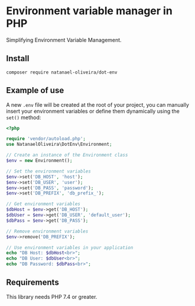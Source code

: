 # Environment variable manager in PHP

Simplifying Environment Variable Management.

## Install

```shell
composer require natanael-oliveira/dot-env
```

## Example of use

A new `.env` file will be created at the root of your project, you can manually insert your environment variables or define them dynamically using the `set()` method:

```php
<?php

require 'vendor/autoload.php';
use NatanaelOliveira\DotEnv\Environment;

// Create an instance of the Environment class
$env = new Environment();

// Set the environment variables
$env->set('DB_HOST', 'host');
$env->set('DB_USER', 'user');
$env->set('DB_PASS', 'password');
$env->set('DB_PREFIX', 'db_prefix_');

// Get environment variables
$dbHost = $env->get('DB_HOST');
$dbUser = $env->get('DB_USER', 'default_user');
$dbPass = $env->get('DB_PASS');

// Remove environment variables
$env->remove('DB_PREFIX');

// Use environment variables in your application
echo "DB Host: $dbHost<br>";
echo "DB User: $dbUser<br>";
echo "DB Password: $dbPass<br>";

```

## Requirements

This library needs PHP 7.4 or greater.